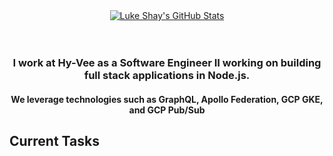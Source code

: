 <div align="center">
  <a href="https://github.com/lukeshay">
    <img align="center" src="https://github-readme-stats.vercel.app/api?username=lukeshay&show_icons=true&count_private=true&include_all_commits=true" alt="Luke Shay's GitHub Stats" />
  </a>
</div>

<br />
<br />

<div align="center">
  <h3>I work at Hy-Vee as a Software Engineer II working on building full stack applications in Node.js.</h3>
  <h4>We leverage technologies such as GraphQL, Apollo Federation, GCP GKE, and GCP Pub/Sub
</div>

## Current Tasks
